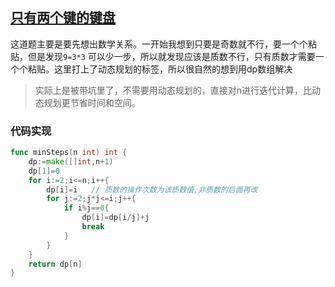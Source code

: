 ## [只有两个键的键盘](https://leetcode-cn.com/problems/2-keys-keyboard/)

这道题主要是要先想出数学关系。一开始我想到只要是奇数就不行，要一个个粘贴，但是发现`9=3*3` 可以少一步，所以就发现应该是质数不行，只有质数才需要一个个粘贴。这里打上了动态规划的标签，所以很自然的想到用dp数组解决

> 实际上是被带坑里了，不需要用动态规划的，直接对n进行迭代计算，比动态规划更节省时间和空间。
>
> 

### 代码实现

```go
func minSteps(n int) int {
	dp:=make([]int,n+1)
	dp[1]=0
	for i:=2;i<=n;i++{
		dp[i]=i   // 质数的操作次数为该质数值,非质数的后面再改
		for j:=2;j*j<=i;j++{
			if i%j==0{
				dp[i]=dp[i/j]+j
				break
			}
		}
	}
	return dp[n]
}
```

